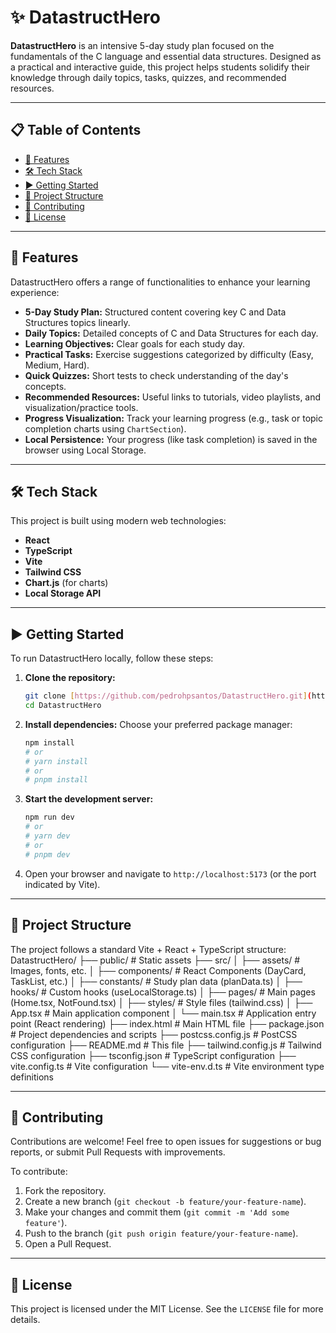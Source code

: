 # ✨ DatastructHero

**DatastructHero** is an intensive 5-day study plan focused on the fundamentals of the C language and essential data structures. Designed as a practical and interactive guide, this project helps students solidify their knowledge through daily topics, tasks, quizzes, and recommended resources.

---

## 📋 Table of Contents

- [🚀 Features](#-features)
- [🛠️ Tech Stack](#️-tech-stack)
- [▶️ Getting Started](#️-getting-started)
- [📂 Project Structure](#-project-structure)
- [🤝 Contributing](#-contributing)
- [📜 License](#-license)

---

## 🚀 Features

DatastructHero offers a range of functionalities to enhance your learning experience:

-   **5-Day Study Plan:** Structured content covering key C and Data Structures topics linearly.
-   **Daily Topics:** Detailed concepts of C and Data Structures for each day.
-   **Learning Objectives:** Clear goals for each study day.
-   **Practical Tasks:** Exercise suggestions categorized by difficulty (Easy, Medium, Hard).
-   **Quick Quizzes:** Short tests to check understanding of the day's concepts.
-   **Recommended Resources:** Useful links to tutorials, video playlists, and visualization/practice tools.
-   **Progress Visualization:** Track your learning progress (e.g., task or topic completion charts using `ChartSection`).
-   **Local Persistence:** Your progress (like task completion) is saved in the browser using Local Storage.

---

## 🛠️ Tech Stack

This project is built using modern web technologies:

-   **React**
-   **TypeScript**
-   **Vite**
-   **Tailwind CSS**
-   **Chart.js** (for charts)
-   **Local Storage API**

---

## ▶️ Getting Started

To run DatastructHero locally, follow these steps:

1.  **Clone the repository:**
    ```bash
    git clone [https://github.com/pedrohpsantos/DatastructHero.git](https://github.com/pedrohpsantos/DatastructHero.git)
    cd DatastructHero
    ```
2.  **Install dependencies:**
    Choose your preferred package manager:
    ```bash
    npm install
    # or
    # yarn install
    # or
    # pnpm install
    ```
3.  **Start the development server:**
    ```bash
    npm run dev
    # or
    # yarn dev
    # or
    # pnpm dev
    ```
4.  Open your browser and navigate to `http://localhost:5173` (or the port indicated by Vite).

---

## 📂 Project Structure

The project follows a standard Vite + React + TypeScript structure:
DatastructHero/
├── public/                   # Static assets
├── src/
│   ├── assets/               # Images, fonts, etc.
│   ├── components/           # React Components (DayCard, TaskList, etc.)
│   ├── constants/            # Study plan data (planData.ts)
│   ├── hooks/                # Custom hooks (useLocalStorage.ts)
│   ├── pages/                # Main pages (Home.tsx, NotFound.tsx)
│   ├── styles/               # Style files (tailwind.css)
│   ├── App.tsx               # Main application component
│   └── main.tsx              # Application entry point (React rendering)
├── index.html                # Main HTML file
├── package.json              # Project dependencies and scripts
├── postcss.config.js         # PostCSS configuration
├── README.md                 # This file
├── tailwind.config.js        # Tailwind CSS configuration
├── tsconfig.json             # TypeScript configuration
├── vite.config.ts            # Vite configuration
└── vite-env.d.ts             # Vite environment type definitions

---

## 🤝 Contributing

Contributions are welcome! Feel free to open issues for suggestions or bug reports, or submit Pull Requests with improvements.

To contribute:

1.  Fork the repository.
2.  Create a new branch (`git checkout -b feature/your-feature-name`).
3.  Make your changes and commit them (`git commit -m 'Add some feature'`).
4.  Push to the branch (`git push origin feature/your-feature-name`).
5.  Open a Pull Request.

---

## 📜 License

This project is licensed under the MIT License. See the `LICENSE` file for more details.
